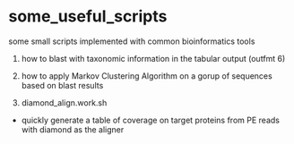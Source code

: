 # some_useful_scripts
some small scripts implemented with common bioinformatics tools

1. how to blast with taxonomic information in the tabular output (outfmt 6)


2. how to apply Markov Clustering Algorithm on a gorup of sequences based on blast results


3. diamond_align.work.sh
- quickly generate a table of coverage on target proteins from PE reads with diamond as the aligner 
